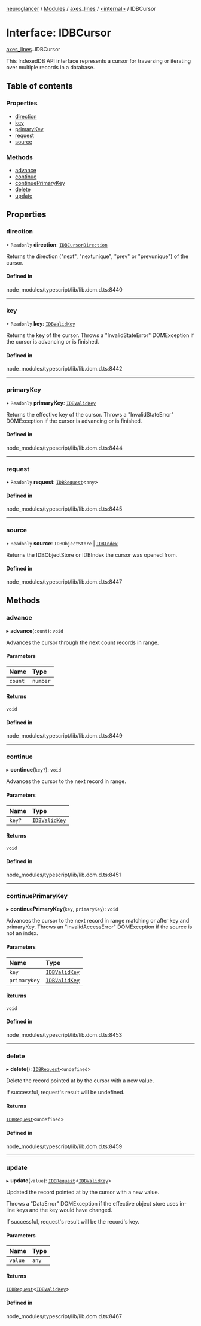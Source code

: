 [neuroglancer](../README.md) / [Modules](../modules.md) / [axes\_lines](../modules/axes_lines.md) / [<internal\>](../modules/axes_lines._internal_.md) / IDBCursor

# Interface: IDBCursor

[axes_lines](../modules/axes_lines.md).[<internal>](../modules/axes_lines._internal_.md).IDBCursor

This IndexedDB API interface represents a cursor for traversing or iterating over multiple records in a database.

## Table of contents

### Properties

- [direction](axes_lines._internal_.IDBCursor.md#direction)
- [key](axes_lines._internal_.IDBCursor.md#key)
- [primaryKey](axes_lines._internal_.IDBCursor.md#primarykey)
- [request](axes_lines._internal_.IDBCursor.md#request)
- [source](axes_lines._internal_.IDBCursor.md#source)

### Methods

- [advance](axes_lines._internal_.IDBCursor.md#advance)
- [continue](axes_lines._internal_.IDBCursor.md#continue)
- [continuePrimaryKey](axes_lines._internal_.IDBCursor.md#continueprimarykey)
- [delete](axes_lines._internal_.IDBCursor.md#delete)
- [update](axes_lines._internal_.IDBCursor.md#update)

## Properties

### direction

• `Readonly` **direction**: [`IDBCursorDirection`](../modules/axes_lines._internal_.md#idbcursordirection)

Returns the direction ("next", "nextunique", "prev" or "prevunique") of the cursor.

#### Defined in

node_modules/typescript/lib/lib.dom.d.ts:8440

___

### key

• `Readonly` **key**: [`IDBValidKey`](../modules/axes_lines._internal_.md#idbvalidkey)

Returns the key of the cursor. Throws a "InvalidStateError" DOMException if the cursor is advancing or is finished.

#### Defined in

node_modules/typescript/lib/lib.dom.d.ts:8442

___

### primaryKey

• `Readonly` **primaryKey**: [`IDBValidKey`](../modules/axes_lines._internal_.md#idbvalidkey)

Returns the effective key of the cursor. Throws a "InvalidStateError" DOMException if the cursor is advancing or is finished.

#### Defined in

node_modules/typescript/lib/lib.dom.d.ts:8444

___

### request

• `Readonly` **request**: [`IDBRequest`](../modules/axes_lines._internal_.md#idbrequest)<`any`\>

#### Defined in

node_modules/typescript/lib/lib.dom.d.ts:8445

___

### source

• `Readonly` **source**: `IDBObjectStore` \| [`IDBIndex`](../modules/axes_lines._internal_.md#idbindex)

Returns the IDBObjectStore or IDBIndex the cursor was opened from.

#### Defined in

node_modules/typescript/lib/lib.dom.d.ts:8447

## Methods

### advance

▸ **advance**(`count`): `void`

Advances the cursor through the next count records in range.

#### Parameters

| Name | Type |
| :------ | :------ |
| `count` | `number` |

#### Returns

`void`

#### Defined in

node_modules/typescript/lib/lib.dom.d.ts:8449

___

### continue

▸ **continue**(`key?`): `void`

Advances the cursor to the next record in range.

#### Parameters

| Name | Type |
| :------ | :------ |
| `key?` | [`IDBValidKey`](../modules/axes_lines._internal_.md#idbvalidkey) |

#### Returns

`void`

#### Defined in

node_modules/typescript/lib/lib.dom.d.ts:8451

___

### continuePrimaryKey

▸ **continuePrimaryKey**(`key`, `primaryKey`): `void`

Advances the cursor to the next record in range matching or after key and primaryKey. Throws an "InvalidAccessError" DOMException if the source is not an index.

#### Parameters

| Name | Type |
| :------ | :------ |
| `key` | [`IDBValidKey`](../modules/axes_lines._internal_.md#idbvalidkey) |
| `primaryKey` | [`IDBValidKey`](../modules/axes_lines._internal_.md#idbvalidkey) |

#### Returns

`void`

#### Defined in

node_modules/typescript/lib/lib.dom.d.ts:8453

___

### delete

▸ **delete**(): [`IDBRequest`](../modules/axes_lines._internal_.md#idbrequest)<`undefined`\>

Delete the record pointed at by the cursor with a new value.

If successful, request's result will be undefined.

#### Returns

[`IDBRequest`](../modules/axes_lines._internal_.md#idbrequest)<`undefined`\>

#### Defined in

node_modules/typescript/lib/lib.dom.d.ts:8459

___

### update

▸ **update**(`value`): [`IDBRequest`](../modules/axes_lines._internal_.md#idbrequest)<[`IDBValidKey`](../modules/axes_lines._internal_.md#idbvalidkey)\>

Updated the record pointed at by the cursor with a new value.

Throws a "DataError" DOMException if the effective object store uses in-line keys and the key would have changed.

If successful, request's result will be the record's key.

#### Parameters

| Name | Type |
| :------ | :------ |
| `value` | `any` |

#### Returns

[`IDBRequest`](../modules/axes_lines._internal_.md#idbrequest)<[`IDBValidKey`](../modules/axes_lines._internal_.md#idbvalidkey)\>

#### Defined in

node_modules/typescript/lib/lib.dom.d.ts:8467
